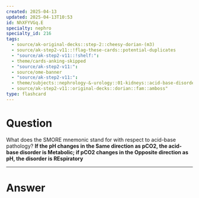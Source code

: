 ```yaml
---
created: 2025-04-13
updated: 2025-04-13T10:53
id: NhXFYVGq.E
specialty: nephro
specialty_id: 216
tags:
  - source/ak-original-decks::step-2::cheesy-dorian-(m3)
  - source/ak-step2-v11::!flag-these-cards::potential-duplicates
  - "source/ak-step2-v11::!shelf:": 
  - theme/cards-anking-skipped
  - "source/ak-step2-v11:": 
  - source/ome-banner
  - "source/ak-step2-v11:": 
  - theme/subjects::nephrology-&-urology::01-kidneys::acid-base-disorders::*physiology
  - source/ak-step2-v11::original-decks::dorian::fam::amboss"
type: flashcard
---
```


# Question
What does the SMORE mnemonic stand for with respect to acid-base pathology?   **If the pH changes in the Same direction as pCO2, the acid-base disorder is Metabolic; if pCO2 changes in the Opposite direction as pH, the disorder is REspiratory**

---

# Answer
